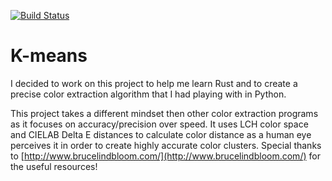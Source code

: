 [![Build Status](https://travis-ci.com/entscheidungsproblem/K-means.svg?branch=master)](https://travis-ci.com/entscheidungsproblem/K-means)

# K-means
I decided to work on this project to help me learn Rust and to create a precise color extraction algorithm that I had playing with in Python.

This project takes a different mindset then other color extraction programs as it focuses on accuracy/precision over speed. It uses LCH color space and CIELAB Delta E distances to calculate color distance as a human eye perceives it in order to create highly accurate color clusters. Special thanks to [http://www.brucelindbloom.com/](http://www.brucelindbloom.com/) for the useful resources!
